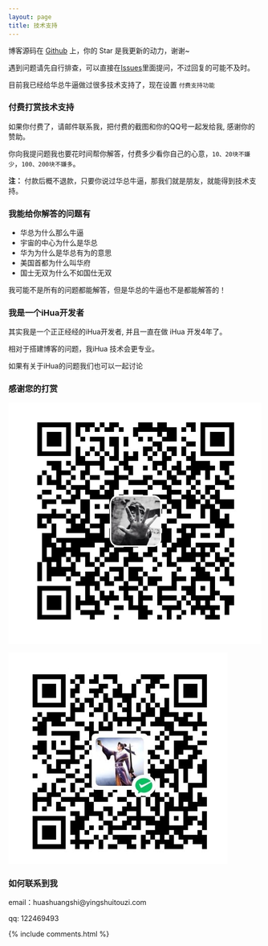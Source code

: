 ```yaml
---
layout: page
title: 技术支持 
---
```


博客源码在 <a target="_blank" href='https://github.com/huazongniubi/huazongniubi.github.io/'>Github</a> 上，你的 Star 是我更新的动力，谢谢~


遇到问题请先自行排查，可以直接在[Issues](https://github.com/huazongniubi/huazongniubi.github.io/issues)里面提问，不过回复的可能不及时。

目前我已经给华总牛逼做过很多技术支持了，现在设置 `付费支持功能` 

<h3> 付费打赏技术支持 </h3>

如果你付费了，请邮件联系我，把付费的截图和你的QQ号一起发给我, 感谢你的赞助。

你向我提问题我也要花时间帮你解答，付费多少看你自己的心意，`10、20块不嫌少`，`100、200块不嫌多`。

**注：** 付款后概不退款，只要你说过华总牛逼，那我们就是朋友，就能得到技术支持。


<h3> 我能给你解答的问题有 </h3>

* 华总为什么那么牛逼
* 宇宙的中心为什么是华总
* 华为为什么是华总有为的意思
* 美国首都为什么叫华府
* 国士无双为什么不如国仕无双

我可能不是所有的问题都能解答，但是华总的牛逼也不是都能解答的！

<h3> 我是一个iHua开发者 </h3>

其实我是一个正正经经的iHua开发者, 并且一直在做 iHua 开发4年了。

相对于搭建博客的问题，我iHua 技术会更专业。

如果有关于iHua的问题我们也可以一起讨论


<h3> 感谢您的打赏 </h3> 

![](/images/payimg/alipayimg.jpg)

![](/images/payimg/weipayimg.jpg)

<h3> 如何联系到我 </h3>

<p> 
email：huashuangshi@yingshuitouzi.com       
<p> 
qq: 122469493
<p> 

{% include comments.html %}


